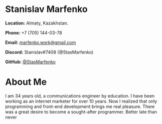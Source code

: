 # Stanislav Marfenko

**Location:** Almaty, Kazakhstan.

**Phone:** +7 (705) 144-03-78

**Email:** [marfenko.work@gmail.com](mailto:marfenko.workh@gmail.com)

**Discord:** Stanislav#7408 (@StasMarfenko)

**GitHub:** [@StasMarfenko](https://github.com/StasMarfenko)

# About Me

I am 34 years old, a communications engineer by education. I have been working as an internet marketer for over 10 years. Now I realized that only programming and front-end development brings me real pleasure. There was a great desire to become a sought-after programmer. Better late than never
